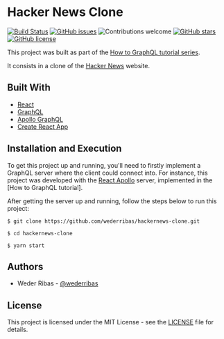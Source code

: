 # Hacker News Clone

[![Build Status](https://travis-ci.org/wederribas/hackernews-clone.svg?branch=master)](https://travis-ci.org/wederribas/hackernews-clone)
[![GitHub issues](https://img.shields.io/github/issues/wederribas/hackernews-clone.svg)](https://github.com/wederribas/hackernews-clone/issues)
![Contributions welcome](https://img.shields.io/badge/contributions-welcome-orange.svg)
[![GitHub stars](https://img.shields.io/github/stars/wederribas/hackernews-clone.svg)](https://github.com/wederribas/hackernews-clone/stargazers)
[![GitHub license](https://img.shields.io/badge/license-MIT-blue.svg)](https://raw.githubusercontent.com/wederribas/hackernews-clone/master/LICENSE)

This project was built as part of the [How to GraphQL tutorial series](https://www.howtographql.com).

It consists in a clone of the [Hacker News](https://news.ycombinator.com/) website.

## Built With

- [React](https://reactjs.org/)
- [GraphQL](https://material-ui.com/)
- [Apollo GraphQL](https://github.com/apollographql)
- [Create React App](https://github.com/facebook/create-react-app)

## Installation and Execution

To get this project up and running, you'll need to firstly implement a GraphQL server where the client could connect into. For instance, this project was developed with the [React Apollo](https://github.com/howtographql/react-apollo) server, implemented in the [How to GraphQL tutorial].

After getting the server up and running, follow the steps below to run this project:

```
$ git clone https://github.com/wederribas/hackernews-clone.git

$ cd hackernews-clone

$ yarn start
```

## Authors

- Weder Ribas - [@wederribas](https://twitter.com/wederribas)

## License

This project is licensed under the MIT License - see the [LICENSE](LICENSE) file for details.
